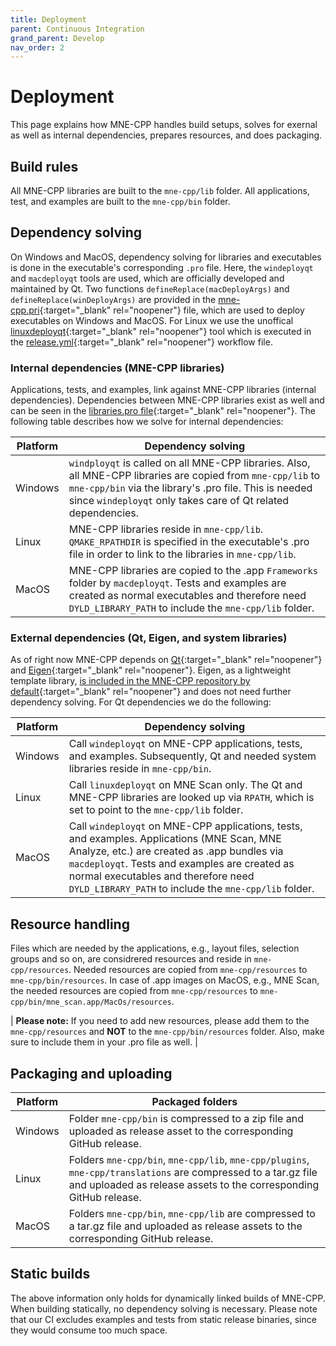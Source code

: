 ```yaml
---
title: Deployment
parent: Continuous Integration
grand_parent: Develop
nav_order: 2
---
```


# Deployment

This page explains how MNE-CPP handles build setups, solves for exernal as well as internal dependencies, prepares resources, and does packaging.

## Build rules

All MNE-CPP libraries are built to the `mne-cpp/lib` folder. All applications, test, and examples are built to the `mne-cpp/bin` folder.

## Dependency solving

On Windows and MacOS, dependency solving for libraries and executables is done in the executable's corresponding `.pro` file. Here, the `windeployqt` and `macdeployqt` tools are used, which are officially developed and maintained by Qt. Two functions `defineReplace(macDeployArgs)` and `defineReplace(winDeployArgs)` are provided in the [mne-cpp.pri](https://github.com/mne-tools/mne-cpp/blob/master/mne-cpp.pri){:target="_blank" rel="noopener"} file, which are used to deploy executables on Windows and MacOS. For Linux we use the unoffical [linuxdeployqt](https://github.com/probonopd/linuxdeployqt){:target="_blank" rel="noopener"} tool which is executed in the [release.yml](https://github.com/mne-tools/mne-cpp/blob/master/.github/workflows/release.yml){:target="_blank" rel="noopener"} workflow file.

### Internal dependencies (MNE-CPP libraries) 

Applications, tests, and examples, link against MNE-CPP libraries (internal dependencies). Dependencies between MNE-CPP libraries exist as well and can be seen in the [libraries.pro file](https://github.com/mne-tools/mne-cpp/blob/master/libraries/libraries.pro){:target="_blank" rel="noopener"}. The following table describes how we solve for internal dependencies:

| Platform                    | Dependency solving                     |
| --------------------------- | -------------------------------------- |
| Windows | `windployqt` is called on all MNE-CPP libraries. Also, all MNE-CPP libraries are copied from `mne-cpp/lib` to `mne-cpp/bin` via the library's .pro file. This is needed since `windeployqt` only takes care of Qt related dependencies.| 
| Linux | MNE-CPP libraries reside in `mne-cpp/lib`. `QMAKE_RPATHDIR` is specified in the executable's .pro file in order to link to the libraries in `mne-cpp/lib`. | 
| MacOS | MNE-CPP libraries are copied to the .app `Frameworks` folder by `macdeployqt`. Tests and examples are created as normal executables and therefore need `DYLD_LIBRARY_PATH` to include the `mne-cpp/lib` folder. |

### External dependencies (Qt, Eigen, and system libraries)

As of right now MNE-CPP depends on [Qt](https://www.qt.io/){:target="_blank" rel="noopener"} and [Eigen](http://eigen.tuxfamily.org/index.php?title=Main_Page){:target="_blank" rel="noopener"}. Eigen, as a lightweight template library, [is included in the MNE-CPP repository by default](https://github.com/mne-tools/mne-cpp/tree/master/include/3rdParty/eigen3){:target="_blank" rel="noopener"} and does not need further dependency solving. For Qt dependencies we do the following:

| Platform                    | Dependency solving                     |
| --------------------------- | -------------------------------------- |
| Windows | Call `windeployqt` on MNE-CPP applications, tests, and examples. Subsequently, Qt and needed system libraries reside in `mne-cpp/bin`. |
| Linux | Call `linuxdeployqt` on MNE Scan only. The Qt and MNE-CPP libraries are looked up via `RPATH`, which is set to point to the `mne-cpp/lib` folder. |
| MacOS | Call `windeployqt` on MNE-CPP applications, tests, and examples. Applications (MNE Scan, MNE Analyze, etc.) are created as .app bundles via `macdeployqt`. Tests and examples are created as normal executables and therefore need `DYLD_LIBRARY_PATH` to include the `mne-cpp/lib` folder. |

## Resource handling

Files which are needed by the applications, e.g., layout files, selection groups and so on, are considrered resources and reside in `mne-cpp/resources`. Needed resources are copied from `mne-cpp/resources` to `mne-cpp/bin/resources`. In case of .app images on MacOS, e.g., MNE Scan, the needed resources are copied from `mne-cpp/resources` to `mne-cpp/bin/mne_scan.app/MacOs/resources`. 

| **Please note:** If you need to add new resources, please add them to the `mne-cpp/resources` and **NOT** to the `mne-cpp/bin/resources` folder. Also, make sure to include them in your .pro file as well. | 

## Packaging and uploading

| Platform                    | Packaged folders                      |
| --------------------------- | ------------------------------------ |
| Windows | Folder `mne-cpp/bin` is compressed to a zip file and uploaded as release asset to the corresponding GitHub release. |
| Linux | Folders `mne-cpp/bin`, `mne-cpp/lib`, `mne-cpp/plugins`, `mne-cpp/translations` are compressed to a tar.gz file and uploaded as release assets to the corresponding GitHub release. |
| MacOS | Folders `mne-cpp/bin`, `mne-cpp/lib` are compressed to a tar.gz file and uploaded as release assets to the corresponding GitHub release.  |

## Static builds

The above information only holds for dynamically linked builds of MNE-CPP. When building statically, no dependency solving is necessary. Please note that our CI excludes examples and tests from static release binaries, since they would consume too much space.